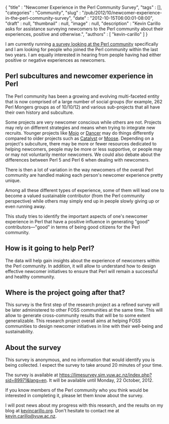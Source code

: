 {
   "title" : "Newcomer Experience in the Perl Community Survey",
   "tags" : [],
   "categories" : "Community",
   "slug" : "/pub/2012/10/newcomer-experience-in-the-perl-community-survey",
   "date" : "2012-10-15T06:00:01-08:00",
   "draft" : null,
   "thumbnail" : null,
   "image" : null,
   "description" : "Kevin Carillo asks for assistance surveying newcomers to the Perl community about their experiences, positive and otherwise.",
   "authors" : [
      "kevin-carillo"
   ]
}





I am currently running [a survey looking at the Perl
community](https://limesurvey.sim.vuw.ac.nz/index.php?sid=89971&lang=en)
specifically and I am looking for people who joined the Perl community
within the last two years. I am equally interested in hearing from
people having had either positive or negative experiences as newcomers.

Perl subcultures and newcomer experience in Perl
------------------------------------------------

The Perl community has been a growing and evolving multi-faceted entity
that is now comprised of a large number of social groups (for example,
262 Perl Mongers groups as of 10/10/12) and various sub-projects that
all have their own history and subculture.

Some projects are very newcomer conscious while others are not. Projects
may rely on different strategies and means when trying to integrate new
recruits. Younger projects like [Mojo](http://mojolicio.us/) or
[Dancer](http://perldancer.org/) may do things differently compared to
older projects such as [Catalyst](http://catalystframework.org/) or
[Moose](http://moose.perl.org/). Depending on a project's subculture,
there may be more or fewer resources dedicated to helping newcomers,
people may be more or less supportive, or people may or may not
voluntarily mentor newcomers. We could also debate about the differences
between Perl 5 and Perl 6 when dealing with newcomers.

There is then a lot of variation in the way newcomers of the overall
Perl community are handled making each person's newcomer experience
pretty unique.

Among all these different types of experience, some of them will lead
one to become a valued sustainable contributor (from the Perl community
perspective) while others may simply end up in people slowly giving up
or even running away.

This study tries to identify the important aspects of one's newcomer
experience in Perl that have a positive influence in generating "good"
contributors—"good" in terms of being good citizens for the Perl
community.

How is it going to help Perl?
-----------------------------

The data will help gain insights about the experience of newcomers
within the Perl community. In addition, it will allow to understand how
to design effective newcomer initiatives to ensure that Perl will remain
a successful and healthy community.

Where is the project going after that?
--------------------------------------

This survey is the first step of the research project as a refined
survey will be later administered to other FOSS communities at the same
time. This will allow to generate cross-community results that will be
to some extent generalizable. This research project overall aims at
helping FOSS communities to design newcomer initiatives in line with
their well-being and sustainability.

About the survey
----------------

This survey is anonymous, and no information that would identify you is
being collected. I expect the survey to take around 20 minutes of your
time.

The survey is available at
<https://limesurvey.sim.vuw.ac.nz/index.php?sid=89971&lang=en>. It will
be available until Monday, 22 October, 2012.

If you know members of the Perl community who you think would be
interested in completing it, please let them know about the survey.

I will post news about my progress with this research, and the results
on my blog at [kevincarillo.org](http://kevincarillo.org/). Don't
hesitate to contact me at <kevin.carillo@vuw.ac.nz>.


